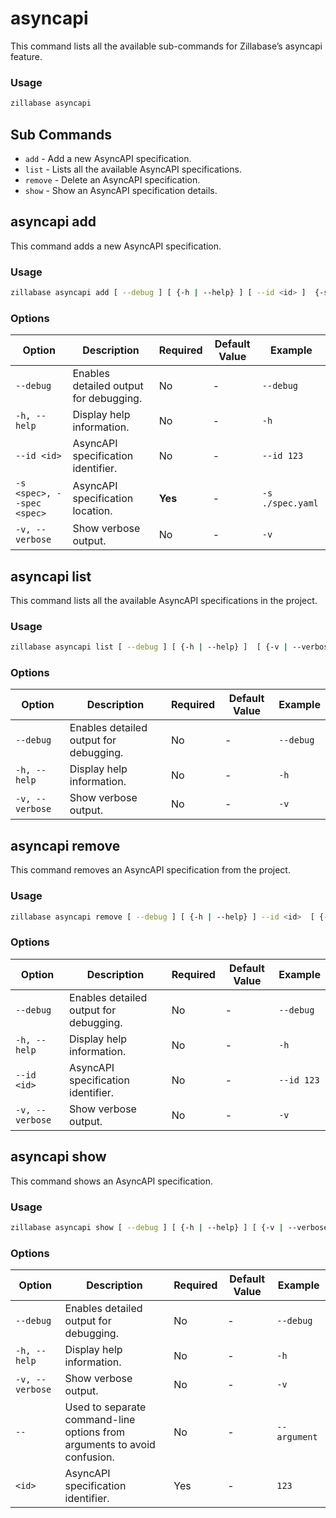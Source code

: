 # asyncapi

This command lists all the available sub-commands for Zillabase’s asyncapi feature.

### Usage

```sh
zillabase asyncapi
```

## Sub Commands

- `add` - Add a new AsyncAPI specification.
- `list` - Lists all the available AsyncAPI specifications.
- `remove` - Delete an AsyncAPI specification.
- `show` - Show an AsyncAPI specification details.

## asyncapi add

This command adds a new AsyncAPI specification.

### Usage

```sh
zillabase asyncapi add [ --debug ] [ {-h | --help} ] [ --id <id> ]  {-s | --spec} <spec> [ {-v | --verbose} ]
```

### Options

| Option                     | Description                            | Required | Default Value | Example          |
| -------------------------- | -------------------------------------- | -------- | ------------- | ---------------- |
| `--debug`                  | Enables detailed output for debugging. | No       | -             | `--debug`        |
| `-h, --help`               | Display help information.              | No       | -             | `-h`             |
| `--id <id>`                | AsyncAPI specification identifier.     | No       | -             | `--id 123`       |
| `-s <spec>, --spec <spec>` | AsyncAPI specification location.       | **Yes**  | -             | `-s ./spec.yaml` |
| `-v, --verbose`            | Show verbose output.                   | No       | -             | `-v`             |

## asyncapi list

This command lists all the available AsyncAPI specifications in the project.

### Usage

```sh
zillabase asyncapi list [ --debug ] [ {-h | --help} ]  [ {-v | --verbose} ]
```

### Options

| Option          | Description                            | Required | Default Value | Example   |
| --------------- | -------------------------------------- | -------- | ------------- | --------- |
| `--debug`       | Enables detailed output for debugging. | No       | -             | `--debug` |
| `-h, --help`    | Display help information.              | No       | -             | `-h`      |
| `-v, --verbose` | Show verbose output.                   | No       | -             | `-v`      |

## asyncapi remove

This command removes an AsyncAPI specification from the project.

### Usage

```sh
zillabase asyncapi remove [ --debug ] [ {-h | --help} ] --id <id>  [ {-v | --verbose} ]
```

### Options

| Option          | Description                            | Required | Default Value | Example    |
| --------------- | -------------------------------------- | -------- | ------------- | ---------- |
| `--debug`       | Enables detailed output for debugging. | No       | -             | `--debug`  |
| `-h, --help`    | Display help information.              | No       | -             | `-h`       |
| `--id <id>`     | AsyncAPI specification identifier.     | No       | -             | `--id 123` |
| `-v, --verbose` | Show verbose output.                   | No       | -             | `-v`       |

## asyncapi show

This command shows an AsyncAPI specification.

### Usage

```sh
zillabase asyncapi show [ --debug ] [ {-h | --help} ] [ {-v | --verbose} ] [--] <id>
```

### Options

| Option          | Description                                                              | Required | Default Value | Example       |
| --------------- | ------------------------------------------------------------------------ | -------- | ------------- | ------------- |
| `--debug`       | Enables detailed output for debugging.                                   | No       | -             | `--debug`     |
| `-h, --help`    | Display help information.                                                | No       | -             | `-h`          |
| `-v, --verbose` | Show verbose output.                                                     | No       | -             | `-v`          |
| `--`            | Used to separate command-line options from arguments to avoid confusion. | No       | -             | `-- argument` |
| `<id>`          | AsyncAPI specification identifier.                                       | Yes      | -             | `123`         |
